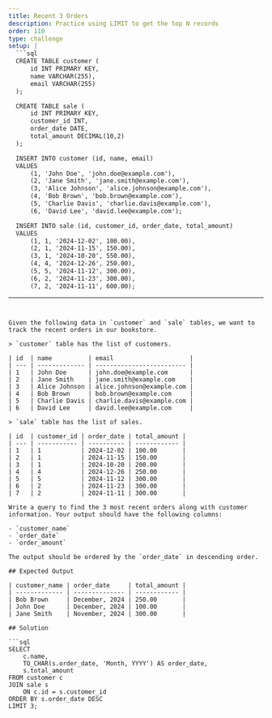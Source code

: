 ```yaml
---
title: Recent 3 Orders
description: Practice using LIMIT to get the top N records
order: 110
type: challenge
setup: |
  ```sql
  CREATE TABLE customer (
      id INT PRIMARY KEY,
      name VARCHAR(255),
      email VARCHAR(255)
  );

  CREATE TABLE sale (
      id INT PRIMARY KEY,
      customer_id INT,
      order_date DATE,
      total_amount DECIMAL(10,2)
  );

  INSERT INTO customer (id, name, email)
  VALUES 
      (1, 'John Doe', 'john.doe@example.com'),
      (2, 'Jane Smith', 'jane.smith@example.com'),
      (3, 'Alice Johnson', 'alice.johnson@example.com'),
      (4, 'Bob Brown', 'bob.brown@example.com'),
      (5, 'Charlie Davis', 'charlie.davis@example.com'),
      (6, 'David Lee', 'david.lee@example.com');

  INSERT INTO sale (id, customer_id, order_date, total_amount)
  VALUES 
      (1, 1, '2024-12-02', 100.00),
      (2, 1, '2024-11-15', 150.00),
      (3, 1, '2024-10-20', 550.00),
      (4, 4, '2024-12-26', 250.00),
      (5, 5, '2024-11-12', 300.00),
      (6, 2, '2024-11-23', 300.00),
      (7, 2, '2024-11-11', 600.00);
  ```
---
```


Given the following data in `customer` and `sale` tables, we want to track the recent orders in our bookstore.

> `customer` table has the list of customers.

| id  | name          | email                     |
| --- | ------------- | ------------------------- |
| 1   | John Doe      | john.doe@example.com      |
| 2   | Jane Smith    | jane.smith@example.com    |
| 3   | Alice Johnson | alice.johnson@example.com |
| 4   | Bob Brown     | bob.brown@example.com     |
| 5   | Charlie Davis | charlie.davis@example.com |
| 6   | David Lee     | david.lee@example.com     |

> `sale` table has the list of sales.

| id  | customer_id | order_date | total_amount |
| --- | ----------- | ---------- | ------------ |
| 1   | 1           | 2024-12-02 | 100.00       |
| 2   | 1           | 2024-11-15 | 150.00       |
| 3   | 1           | 2024-10-20 | 200.00       |
| 4   | 4           | 2024-12-26 | 250.00       |
| 5   | 5           | 2024-11-12 | 300.00       |
| 6   | 2           | 2024-11-23 | 300.00       |
| 7   | 2           | 2024-11-11 | 300.00       |

Write a query to find the 3 most recent orders along with customer information. Your output should have the following columns:

- `customer_name`
- `order_date`
- `order_amount`

The output should be ordered by the `order_date` in descending order.

## Expected Output

| customer_name | order_date     | total_amount |
| ------------- | -------------- | ------------ |
| Bob Brown     | December, 2024 | 250.00       |
| John Doe      | December, 2024 | 100.00       |
| Jane Smith    | November, 2024 | 300.00       |

## Solution

```sql
SELECT
    c.name,
    TO_CHAR(s.order_date, 'Month, YYYY') AS order_date,
    s.total_amount
FROM customer c
JOIN sale s
    ON c.id = s.customer_id
ORDER BY s.order_date DESC
LIMIT 3;
```
